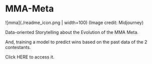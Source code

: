 # MMA-Meta
![mma](./readme_icon.png | width=100)
(Image credit: Midjourney)

Data-oriented Storytelling about the Evolution of the MMA Meta. 

And, training a model to predict wins based on the past data of the 2 contestants.

Click HERE to access it.
